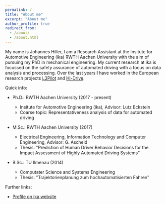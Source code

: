 ```yaml
---
permalink: /
title: "About me"
excerpt: "About me"
author_profile: true
redirect_from: 
  - /about/
  - /about.html
---
```


My name is Johannes Hiller, I am a Research Assistant at the Insitute for Automotive Engineering (ika) RWTH Aachen University with the aim of pursuing my PhD in mechanical engineering.
My current research at ika is focussed on the safety assurance of automated driving with a focus on data analysis and processing.
Over the last years I have worked in the European research projects [L3Pilot](https://www.l3pilot.eu) and [Hi-Drive](https://www.hi-drive.eu).

Quick info:
  * Ph.D.: RWTH Aachen University (2017 - present)
    * Insitute for Automotive Engineering (ika), Advisor: Lutz Eckstein
    * Coarse topic: Representativeness analysis of data for automated driving

  * M.Sc.: RWTH Aachen University (2017)
    * Electrical Engineering, Information Technology and Computer Engineering, Advisor: G. Ascheid
    * Thesis: "Prediction of Human Driver Behavior Decisions for the Impact Assessment of Highly Automated Driving Systems"

  * B.Sc.: TU Ilmenau (2014)
    * Computater Science and Systems Engineering
    * Thesis: "Trajektorienplanung zum hochautomatisierten Fahren"

Further links:
  * [Profile on ika website](https://www.ika.rwth-aachen.de/en/institute/team/vehicle-intelligence-automated-driving/hiller.html)
